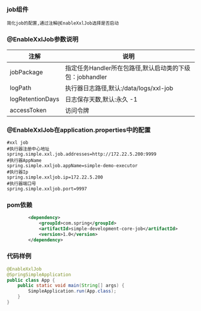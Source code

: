 ### job组件
    简化job的配置,通过注解@EnableXxlJob选择是否启动
### @EnableXxlJob参数说明
|注解 | 说明 |
| --- | --- |
| jobPackage | 指定任务Handler所在包路径,默认启动类的下级包：jobhandler |
| logPath | 执行器日志路径,默认:/data/logs/xxl-job |
| logRetentionDays | 日志保存天数,默认:永久 -1 |
| accessToken | 访问令牌 |
### @EnableXxlJob在application.properties中的配置
```properties
#xxl job
#执行器注册中心地址
spring.simple.xxl.job.addresses=http://172.22.5.200:9999
#执行器AppName
spring.simple.xxljob.appName=simple-demo-executor
#执行器Ip
spring.simple.xxljob.ip=172.22.5.200
#执行器端口号
spring.simple.xxljob.port=9997
```
### pom依赖
```xml
        <dependency>
            <groupId>com.spring</groupId>
            <artifactId>simple-development-core-job</artifactId>
            <version>1.0</version>
        </dependency>
```
### 代码样例
```java
@EnableXxlJob
@SpringSimpleApplication
public class App {
    public static void main(String[] args) {
        SimpleApplication.run(App.class);
    }
}
```
